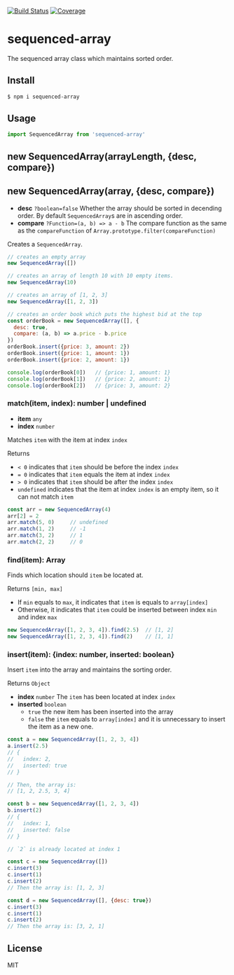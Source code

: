 [![Build Status](https://travis-ci.org/kaelzhang/sequenced-array.svg?branch=master)](https://travis-ci.org/kaelzhang/sequenced-array)
[![Coverage](https://codecov.io/gh/kaelzhang/sequenced-array/branch/master/graph/badge.svg)](https://codecov.io/gh/kaelzhang/sequenced-array)
<!-- optional appveyor tst
[![Windows Build Status](https://ci.appveyor.com/api/projects/status/github/kaelzhang/sequenced-array?branch=master&svg=true)](https://ci.appveyor.com/project/kaelzhang/sequenced-array)
-->
<!-- optional npm version
[![NPM version](https://badge.fury.io/js/sequenced-array.svg)](http://badge.fury.io/js/sequenced-array)
-->
<!-- optional npm downloads
[![npm module downloads per month](http://img.shields.io/npm/dm/sequenced-array.svg)](https://www.npmjs.org/package/sequenced-array)
-->
<!-- optional dependency status
[![Dependency Status](https://david-dm.org/kaelzhang/sequenced-array.svg)](https://david-dm.org/kaelzhang/sequenced-array)
-->

# sequenced-array

The sequenced array class which maintains sorted order.

## Install

```sh
$ npm i sequenced-array
```

## Usage

```js
import SequencedArray from 'sequenced-array'
```

## new SequencedArray(arrayLength, {desc, compare})
## new SequencedArray(array, {desc, compare})

- **desc** `?boolean=false` Whether the array should be sorted in decending order. By default `SequencedArray`s are in ascending order.
- **compare** `?Function=(a, b) => a - b` The compare function as the same as the `compareFunction` of `Array.prototype.filter(compareFunction)`

Creates a `SequencedArray`.

```js
// creates an empty array
new SequencedArray([])

// creates an array of length 10 with 10 empty items.
new SequencedArray(10)

// creates an array of [1, 2, 3]
new SequencedArray([1, 2, 3])

// creates an order book which puts the highest bid at the top
const orderBook = new SequencedArray([], {
  desc: true,
  compare: (a, b) => a.price - b.price
})
orderBook.insert({price: 3, amount: 2})
orderBook.insert({price: 1, amount: 1})
orderBook.insert({price: 2, amount: 1})

console.log(orderBook[0])   // {price: 1, amount: 1}
console.log(orderBook[1])   // {price: 2, amount: 1}
console.log(orderBook[2])   // {price: 3, amount: 2}
```

### match(item, index): number | undefined

- **item** `any`
- **index** `number`

Matches `item` with the item at index `index`

Returns
- `< 0` indicates that `item` should be before the index `index`
- `= 0` indicates that `item` equals the item at index `index`
- `> 0` indicates that `item` should be after the index `index`
- `undefined` indicates that the item at index `index` is an empty item, so it can not match `item`

```js
const arr = new SequencedArray(4)
arr[2] = 2
arr.match(5, 0)     // undefined
arr.match(1, 2)     // -1
arr.match(3, 2)     // 1
arr.match(2, 2)     // 0
```

### find(item): Array<number>

Finds which location should `item` be located at.

Returns `[min, max]`
- If `min` equals to `max`, it indicates that `item` is equals to `array[index]`
- Otherwise, it indicates that `item` could be inserted between index `min` and index `max`

```js
new SequencedArray([1, 2, 3, 4]).find(2.5)  // [1, 2]
new SequencedArray([1, 2, 3, 4]).find(2)    // [1, 1]
```

### insert(item): {index: number, inserted: boolean}

Insert `item` into the array and maintains the sorting order.

Returns `Object`
- **index** `number` The `item` has been located at index `index`
- **inserted** `boolean`
  - `true` the new item has been inserted into the array
  - `false` the `item` equals to `array[index]` and it is unnecessary to insert the item as a new one.

```js
const a = new SequencedArray([1, 2, 3, 4])
a.insert(2.5)
// {
//   index: 2,
//   inserted: true
// }

// Then, the array is:
// [1, 2, 2.5, 3, 4]
```

```js
const b = new SequencedArray([1, 2, 3, 4])
b.insert(2)
// {
//   index: 1,
//   inserted: false
// }

// `2` is already located at index 1
```

```js
const c = new SequencedArray([])
c.insert(3)
c.insert(1)
c.insert(2)
// Then the array is: [1, 2, 3]

const d = new SequencedArray([], {desc: true})
c.insert(3)
c.insert(1)
c.insert(2)
// Then the array is: [3, 2, 1]
```

## License

MIT
